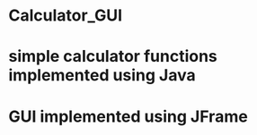 # Calculator_GUI
# simple calculator functions implemented using Java 
# GUI implemented using JFrame
